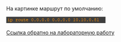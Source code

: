 На картинке маршрут по умолчанию:  

<img src='pic/def_route.PNG'>

[Ссылка обратно на лабораторную работу](/labs/lab04/README.md#)